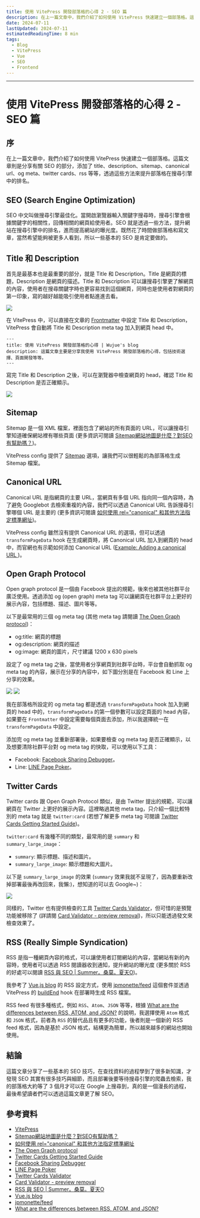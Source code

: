 ```yaml
---
title: 使用 VitePress 開發部落格的心得 2 - SEO 篇
description: 在上一篇文章中，我們介紹了如何使用 VitePress 快速建立一個部落格。這篇文章則是分享有關 SEO 的部分，添加了 title、description、sitemap、canonical url、og meta、twitter cards、rss 等等，透過這些方法來提升部落格在搜尋引擎中的排名。
date: 2024-07-11
lastUpdated: 2024-07-11
estimatedReadingTime: 8 min
tags:
  - Blog
  - VitePress
  - Vue
  - SEO
  - Frontend
---
```


<p hidden>
在上一篇文章中，我們介紹了如何使用 VitePress 快速建立一個部落格。這篇文章則是分享有關 SEO 的部分，添加了 title、description、sitemap、canonical url、og meta、twitter cards、rss 等等，透過這些方法來提升部落格在搜尋引擎中的排名。
</p>

---

# 使用 VitePress 開發部落格的心得 2 - SEO 篇

## 序

在上一篇文章中，我們介紹了如何使用 VitePress 快速建立一個部落格。這篇文章則是分享有關 SEO 的部分，添加了 title、description、sitemap、canonical url、og meta、twitter cards、rss 等等，透過這些方法來提升部落格在搜尋引擎中的排名。

## SEO (Search Engine Optimization)

SEO 中文叫做搜尋引擎最佳化。當開啟瀏覽器輸入關鍵字搜尋時，搜尋引擎會根據關鍵字的相關性，回傳相關的網頁給使用者。SEO 就是透過一些方法，提升網站在搜尋引擎中的排名，進而提高網站的曝光度。既然花了時間做部落格和寫文章，當然希望能夠被更多人看到，所以一些基本的 SEO 是肯定要做的。

## Title 和 Description

首先是最基本也是最重要的部分，就是 Title 和 Description。Title 是網頁的標題，Description 是網頁的描述。Title 和 Description 可以讓搜尋引擎更了解網頁的內容，使用者在搜尋關鍵字時也更容易找到這個網頁，同時也是使用者對網頁的第一印象，寫的越好越能吸引使用者點進進去看。

<img src="/learning/vue/title-and-description.jpg" />

在 VitePress 中，可以直接在文章的 [Frontmatter](https://vitepress.dev/reference/frontmatter-config) 中設定 Title 和 Description，VitePress 會自動將 Title 和 Description meta tag 加入到網頁 head 中。

```markdown:line-numbers
---
title: 使用 VitePress 開發部落格的心得 | Wujue's blog
description: 這篇文章主要是分享我使用 VitePress 開發部落格的心得，包括技術選擇、頁面開發等等。
---
```

寫完 Title 和 Description 之後，可以在瀏覽器中檢查網頁的 head，確認 Title 和 Description 是否正確顯示。

<img src="/learning/vue/title-and-description-in-head.jpg" />

## Sitemap

Sitemap 是一個 XML 檔案，裡面包含了網站的所有頁面的 URL，可以讓搜尋引擎知道確保網站裡有哪些頁面 (更多資訊可閱讀 [Sitemap網站地圖是什麼？對SEO有幫助嗎？](https://www.yesharris.com/seo-basic/sitemap-seo/))。

VitePress config 提供了 [Sitemap](https://vitepress.dev/guide/sitemap-generation#sitemap-generation) 選項，讓我們可以很輕鬆的為部落格生成 Sitemap 檔案。

## Canonical URL

Canonical URL 是指網頁的主要 URL，當網頁有多個 URL 指向同一個內容時，為了避免 Googlebot 去檢索重複的內容，我們可以透過 Canonical URL 告訴搜尋引擎哪個 URL 是主要的 (更多資訊可閱讀 [如何使用 rel="canonical" 和其他方法指定標準網址](https://developers.google.com/search/docs/crawling-indexing/consolidate-duplicate-urls?sjid=3358609976049657890-AP&hl=zh-tw))。

VitePress config 雖然沒有提供 Canonical URL 的選項，但可以透過 `transformPageData` hook 在生成網頁時，將 Canonical URL 加入到網頁的 head 中，而官網也有示範如何添加 Canonical URL ([Example: Adding a canonical URL <link>](https://vitepress.dev/reference/site-config#example-adding-a-canonical-url-link))。

## Open Graph Protocol

Open graph protocol 是一個由 Facebook 提出的規範，後來也被其他社群平台廣泛使用。透過添加 og (open graph) meta tag 可以讓網頁在社群平台上更好的展示內容，包括標題、描述、圖片等等。

以下是最常用的三個 og meta tag (其他 meta tag 請閱讀 [The Open Graph protocol](https://ogp.me/))：
- og:title: 網頁的標題
- og:description: 網頁的描述
- og:image: 網頁的圖片，尺寸建議 1200 x 630 pixels

設定了 og meta tag 之後，當使用者分享網頁到社群平台時，平台會自動抓取 og meta tag 的內容，展示在分享的內容中，如下圖分別是在 Facebook 和 Line 上分享的效果。

<div class="sm:flex">
  <img class="sm:w-1/2 object-contain" src="/learning/vue/facebook-og-meta.jpg" />
  <img class="mt-4 object-contain" sm="mt-0 ml-4 w-1/2" src="/learning/vue/line-og-meta.jpg" />
</div>

我在部落格所設定的 og meta tag 都是透過 `transformPageData` hook 加入到網頁的 head 中的，`transformPageData` 的第一個參數可以設定頁面的 head 內容，如果要在 `Frontmatter` 中設定需要每個頁面去添加，所以我選擇統一在 `transformPageData` 中設定。

添加完 og meta tag 並重新部署後，如果要檢查 og meta tag 是否正確顯示，以及想要清除社群平台對 og meta tag 的快取，可以使用以下工具：
- Facebook: [Facebook Sharing Debugger](https://developers.facebook.com/tools/debug/)。
- Line: [LINE Page Poker](https://poker.line.naver.jp/)。

## Twitter Cards

Twitter cards 跟 Open Graph Protocol 類似，是由 Twitter 提出的規範，可以讓網頁在 Twitter 上更好的展示內容。這裡略過其他 meta tag，只介紹一個比較特別的 meta tag 就是 `twitter:card` (若想了解更多 meta tag 可閱讀 [Twitter Cards Getting Started Guide](https://developer.x.com/en/docs/twitter-for-websites/cards/guides/getting-started))。

`twitter:card` 有幾種不同的類型，最常用的是 `summary` 和 `summary_large_image`：
- `summary`: 顯示標題、描述和圖片。
- `summary_large_image`: 顯示標題和大圖片。

以下是 `summary_large_image` 的效果 (`summary` 效果我就不呈現了，因為要重新改掉部署最後再改回來，我懶:)，想知道的可以去 Google~)：

<img src="/learning/vue/twitter-card-summary-large-image.jpg" />

同樣的，Twitter 也有提供檢查的工具 [Twitter Cards Validator](https://cards-dev.twitter.com/validator?)，但可惜的是預覽功能被移除了 (詳請閱 [Card Validator - preview removal](https://devcommunity.x.com/t/card-validator-preview-removal/175006))，所以只能透過發文來檢查效果了。

## RSS (Really Simple Syndication)

RSS 是指一種網頁內容的格式，可以讓使用者訂閱網站的內容，當網站有新的內容時，使用者可以透過 RSS 閱讀器收到通知，提升網站的曝光度 (更多關於 RSS 的好處可以閱讀 [RSS 與 SEO | Summer。桑莫。夏天O](https://www.cythilya.tw/2017/03/28/rss-and-seo/))。

我參考了 [Vue.js blog](https://blog.vuejs.org/) 的 RSS 設定方式，使用 [jpmonette/feed](https://github.com/jpmonette/feed) 這個套件並透過 VitePress 的 [buildEnd](https://vitepress.dev/reference/site-config#buildend) hook 在部署時生成 RSS 檔案。

RSS feed 有很多種格式，例如 `RSS`、`Atom`、`JSON` 等等，根據 [What are the differences between RSS, ATOM, and JSON?](https://www.quora.com/What-are-the-differences-between-RSS-ATOM-and-JSON#:~:text=In%20conclusion%2C%20JSON%20is%20a,created%20for%20syndicating%20online%20content.) 的說明，我選擇使用 `Atom` 格式和 `JSON` 格式，前者為 `RSS` 的替代品且有更多的功能，後者則是一個新的 RSS feed 格式，因為是基於 JSON 格式，結構更為簡單，所以越來越多的網站也開始使用。

## 結論

這篇文章分享了一些基本的 SEO 技巧，在查找資料的過程學到了很多新知識，才發現 SEO 其實有很多技巧與細節，而且部署後要等待搜尋引擎的爬蟲去檢索，我的部落格大約等了 3 個月才可以在 Google 上搜尋到，真的是一個漫長的過程，最後希望讀者們可以透過這篇文章更了解 SEO。

## 參考資料

- [VitePress](https://vitepress.dev/)
- [Sitemap網站地圖是什麼？對SEO有幫助嗎？](https://www.yesharris.com/seo-basic/sitemap-seo/)
- [如何使用 rel="canonical" 和其他方法指定標準網址](https://developers.google.com/search/docs/crawling-indexing/consolidate-duplicate-urls?sjid=3358609976049657890-AP&hl=zh-tw)
- [The Open Graph protocol](https://ogp.me/)
- [Twitter Cards Getting Started Guide](https://developer.x.com/en/docs/twitter-for-websites/cards/guides/getting-started)
- [Facebook Sharing Debugger](https://developers.facebook.com/tools/debug/)
- [LINE Page Poker](https://poker.line.naver.jp/)
- [Twitter Cards Validator](https://cards-dev.twitter.com/validator?)
- [Card Validator - preview removal](https://devcommunity.x.com/t/card-validator-preview-removal/175006)
- [RSS 與 SEO | Summer。桑莫。夏天O](https://www.cythilya.tw/2017/03/28/rss-and-seo/)
- [Vue.js blog](https://blog.vuejs.org/)
- [jpmonette/feed](https://github.com/jpmonette/feed)
- [What are the differences between RSS, ATOM, and JSON?](https://www.quora.com/What-are-the-differences-between-RSS-ATOM-and-JSON#:~:text=In%20conclusion%2C%20JSON%20is%20a,created%20for%20syndicating%20online%20content.)